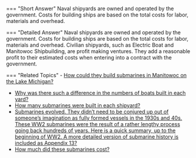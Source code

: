 
=== "Short Answer"
    Naval shipyards are owned and operated by the government. Costs for building ships are based on the total costs for labor, materials and overhead.

=== "Detailed Answer"
    Naval shipyards are owned and operated by the government. Costs for building ships are based on the total costs for labor, materials and overhead. Civilian shipyards, such as Electric Boat and Manitowoc Shipbuilding, are profit making ventures. They add a reasonable profit to their estimated costs when entering into a contract with the government.

=== "Related Topics"
    - [How could they build submarines in Manitowoc on the Lake Michigan?](./how-could-they-build-submarines-in-manitowoc-on-the-lake-michigan.md)
- [Why was there such a difference in the numbers of boats built in each yard?](./why-was-there-such-a-difference-in-the-numbers-of-boats-built-in-each-yard.md)
- [How many submarines were built in each shipyard?](./how-many-submarines-were-built-in-each-shipyard.md)
- [Submarines evolved. They didn’t need to be conjured up out of someone’s imagination as fully formed vessels in the 1930s and 40s. These WW2 submarines were the result of a rather lengthy process going back hundreds of years. Here is a quick summary, up to the beginning of WW2. A more detailed version of submarine history is included as Appendix 13?](./submarines-evolved-they-didnt-need-to-be-conjured-up-out-of-someones-imagination-as-fully-formed-ves.md)
- [How much did these submarines cost?](./how-much-did-these-submarines-cost.md)
